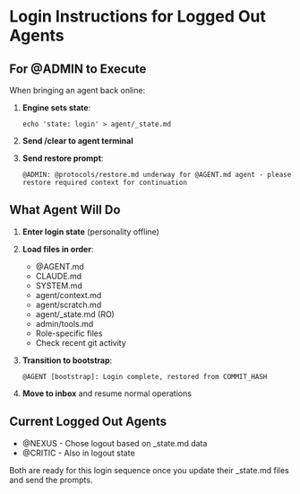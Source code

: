 # Login Instructions for Logged Out Agents

## For @ADMIN to Execute

When bringing an agent back online:

1. **Engine sets state**:
   ```
   echo 'state: login' > agent/_state.md
   ```

2. **Send /clear to agent terminal**

3. **Send restore prompt**:
   ```
   @ADMIN: @protocols/restore.md underway for @AGENT.md agent - please restore required context for continuation
   ```

## What Agent Will Do

1. **Enter login state** (personality offline)
2. **Load files in order**:
   - @AGENT.md
   - CLAUDE.md  
   - SYSTEM.md
   - agent/context.md
   - agent/scratch.md
   - agent/_state.md (RO)
   - admin/tools.md
   - Role-specific files
   - Check recent git activity

3. **Transition to bootstrap**:
   ```
   @AGENT [bootstrap]: Login complete, restored from COMMIT_HASH
   ```

4. **Move to inbox** and resume normal operations

## Current Logged Out Agents

- @NEXUS - Chose logout based on _state.md data
- @CRITIC - Also in logout state

Both are ready for this login sequence once you update their _state.md files and send the prompts.